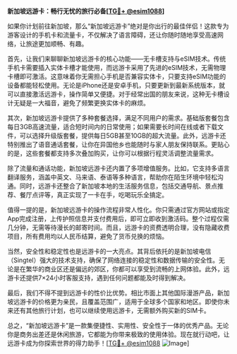 **新加坡远游卡：畅行无忧的旅行必备[[TG💪+ @esim1088](https://t.me/s/esim1088)]**

如果你计划前往新加坡，那么“新加坡远游卡”绝对是你出行的最佳伴侣！这款专为游客设计的手机卡和流量卡，不仅解决了语言障碍，还让你随时随地享受高速网络，让旅途更加顺畅、有趣。

首先，让我们来聊聊新加坡远游卡的核心功能——无卡槽支持与eSIM技术。传统手机卡需要插入实体卡槽才能使用，而远游卡采用了先进的eSIM技术，无需物理卡槽即可激活。这意味着你无需担心手机是否兼容实体卡，只要支持eSIM功能的设备都能轻松使用。无论是iPhone还是安卓手机，只要更新到最新系统版本，就可以直接激活远游卡，操作简单又便捷。对于经常出国的朋友来说，这种无卡槽设计无疑是一大福音，避免了频繁更换实体卡的麻烦。

其次，新加坡远游卡提供了多种套餐选择，满足不同用户的需求。基础版套餐包含每日3GB高速流量，适合短时间内的日常使用；如果需要长时间在线或者下载文件，可以选择升级版套餐，提供每日5GB甚至10GB的超大流量。此外，远游卡还特别推出了语音通话套餐，让你在异国他乡也能随时与家人朋友保持联系。更贴心的是，这些套餐都支持多次叠加购买，让你可以根据行程灵活调整流量需求。

除了流量和通话功能，新加坡远游卡还内置了多项增值服务。比如，它支持多语言翻译服务，涵盖中英文、马来语、泰语等多种语言，帮助你在陌生环境中轻松沟通。同时，远游卡还整合了新加坡本地的生活服务信息，包括交通导航、景点推荐、餐厅点评等，真正实现了一卡在手，吃喝玩乐全搞定。

值得一提的是，新加坡远游卡的操作流程非常人性化。你只需通过官方网站或指定App完成注册，上传护照信息并支付费用后，即可立即收到激活码。整个过程仅需几分钟，无需等待漫长的邮寄时间。而且，远游卡的资费透明合理，没有隐藏收费项目，所有费用均以人民币结算，避免了货币兑换的烦恼。

当然，安全性和稳定性也是远游卡的一大亮点。其背后依托的是新加坡电信（Singtel）强大的技术支持，确保了网络连接的稳定性和数据传输的安全性。无论是在繁华的商业区还是偏远的郊区，你都可以享受到流畅的上网体验。此外，远游卡还提供7×24小时客服支持，遇到任何问题都能及时得到解决。

最后，我们不得不提到远游卡的性价比优势。相比市面上其他国际漫游产品，新加坡远游卡的价格更为亲民，且覆盖范围广，适用于全球多个国家和地区。即使你未来还有其他旅行计划，也可以继续使用远游卡，无需额外购买新的SIM卡。

总之，“新加坡远游卡”是一款集便捷性、实用性、安全性于一体的优秀产品。无论你是商务出差还是休闲旅游，它都能为你带来极致的使用体验。现在就行动吧，让远游卡成为你探索世界的得力助手！[[TG💪+ @esim1088](https://t.me/s/esim1088) ![Image](https://i.postimg.cc/4NQfJmqS/Snipaste-2025-05-13-00-14-12.png)]